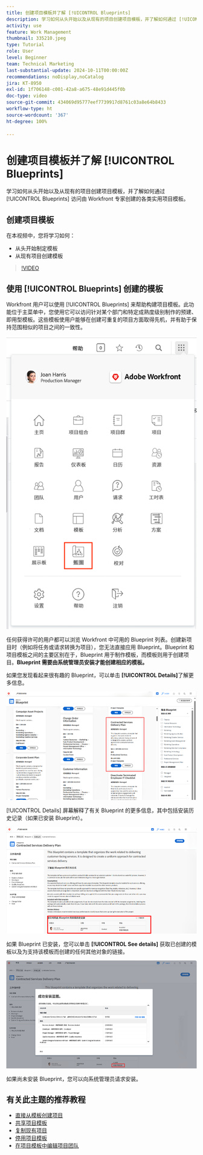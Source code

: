 ```yaml
---
title: 创建项目模板并了解 [!UICONTROL Blueprints]
description: 学习如何从头开始以及从现有的项目创建项目模板，并了解如何通过 [!UICONTROL Blueprints] 访问由 Workfront 专家创建的各类实用项目模板。
activity: use
feature: Work Management
thumbnail: 335210.jpeg
type: Tutorial
role: User
level: Beginner
team: Technical Marketing
last-substantial-update: 2024-10-11T00:00:00Z
recommendations: noDisplay,noCatalog
jira: KT-8950
exl-id: 1f706148-c001-42a8-a675-48e91d445f0b
doc-type: video
source-git-commit: 434069d95777eef7739917d8761c03a8e64b8433
workflow-type: ht
source-wordcount: '367'
ht-degree: 100%

---
```


# 创建项目模板并了解 [!UICONTROL Blueprints]

学习如何从头开始以及从现有的项目创建项目模板，并了解如何通过 [!UICONTROL Blueprints] 访问由 Workfront 专家创建的各类实用项目模板。

## 创建项目模板

在本视频中，您将学习如何：

* 从头开始制定模板
* 从现有项目创建模板

>[!VIDEO](https://video.tv.adobe.com/v/335210/?quality=12&learn=on)

## 使用 [!UICONTROL Blueprints] 创建的模板

Workfront 用户可以使用 [!UICONTROL Blueprints] 来帮助构建项目模板。此功能位于主菜单中，您使用它可以访问针对某个部门和特定成熟度级别制作的预建、即用型模板。这些模板使用户能够在创建可重复的项目方面取得先机，并有助于保持范围相似的项目之间的一致性。

![主菜单中的 Blueprint](assets/pt-blueprints-01.png)

任何获得许可的用户都可以浏览 Workfront 中可用的 Blueprint 列表。创建新项目时（例如将任务或请求转换为项目），您无法直接应用 Blueprint。Blueprint 和项目模板之间的主要区别在于，Blueprint 用于制作模板，而模板则用于创建项目。**Blueprint 需要由系统管理员安装才能创建相应的模板。**

如果您发现看起来很有趣的 Blueprint，可以单击 **[!UICONTROL Details]**&#x200B;了解更多信息。

![Blueprint 清单](assets/pt-blueprints-02.png)

[!UICONTROL Details] 屏幕解释了有关 Blueprint 的更多信息，其中包括安装历史记录（如果已安装 Blueprint）。

![关于使用 Blueprint 的详细信息](assets/pt-blueprints-03.png)

如果 Blueprint 已安装，您可以单击 **[!UICONTROL See details]** 获取已创建的模板以及为支持该模板而创建的任何其他对象的链接。

![关于安装 Blueprint 的详细信息](assets/pt-blueprints-04.png)

如果尚未安装 Blueprint，您可以向系统管理员请求安装。

## 有关此主题的推荐教程

* [直接从模板创建项目](/help/manage-work/create-and-manage-project-templates/create-a-project-directly-from-a-template.md)
* [共享项目模板](/help/manage-work/create-and-manage-project-templates/share-a-project-template.md)
* [复制现有项目](/help/manage-work/manage-projects/copy-an-existing-project.md)
* [停用项目模板](/help/manage-work/create-and-manage-project-templates/deactivate-a-project-template.md)
* [在项目模板中编辑项目团队](/help/manage-work/create-and-manage-project-templates/edit-the-project-team-in-a-project-template.md)
